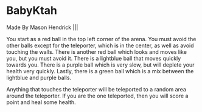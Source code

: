 # BabyKtah
Made By Mason Hendrick ||| 
<p>   You start as a red ball in the top left corner of the arena. You must avoid the other balls except for the teleporter, which is in the center, as well as avoid touching the walls. There is another red ball which looks and moves like you, but you must avoid it. There is a lightblue ball that moves quickly towards you. There is a purple ball which is very slow, but will deplete your health very quickly. Lastly, there is a green ball which is a mix between the lightblue and purple balls.</p>
Anything that touches the teleporter will be teleported to a random area around the teleporter. If you are the one teleported, then you will score a point and heal some health.

